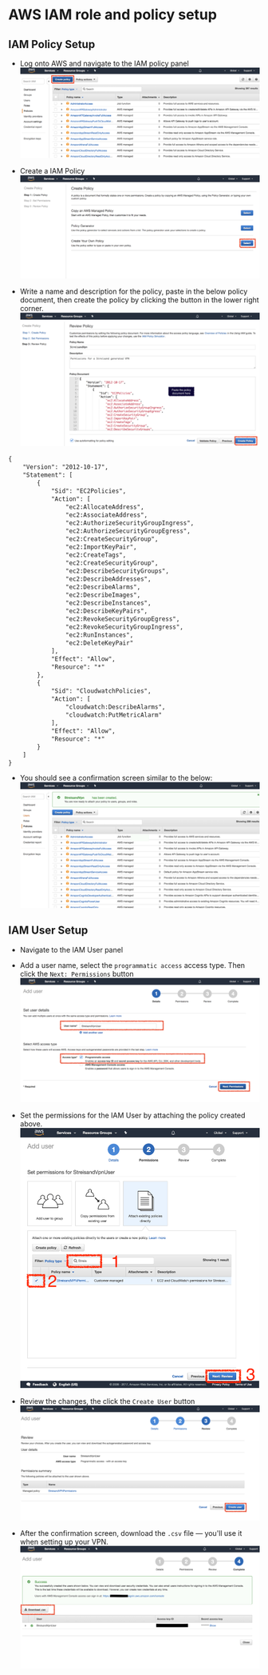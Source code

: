 AWS IAM role and policy setup
==========================

IAM Policy Setup
-----

* Log onto AWS and navigate to the IAM policy panel
![](screenshots/AWS/IAMPolicy1.png?raw=true)

* Create a IAM Policy
![](screenshots/AWS/IAMPolicy2.png?raw=true)

* Write a name and description for the policy, paste in the below policy document, then create the policy by clicking the button in the lower right corner.
![](screenshots/AWS/IAMPolicy3.png?raw=true)

```
{
    "Version": "2012-10-17",
    "Statement": [
        {
            "Sid": "EC2Policies",
            "Action": [
                "ec2:AllocateAddress",
                "ec2:AssociateAddress",
                "ec2:AuthorizeSecurityGroupIngress",
                "ec2:AuthorizeSecurityGroupEgress",
                "ec2:CreateSecurityGroup",
                "ec2:ImportKeyPair",
                "ec2:CreateTags",
                "ec2:CreateSecurityGroup",
                "ec2:DescribeSecurityGroups",
                "ec2:DescribeAddresses",
                "ec2:DescribeAlarms",
                "ec2:DescribeImages",
                "ec2:DescribeInstances",
                "ec2:DescribeKeyPairs",
                "ec2:RevokeSecurityGroupEgress",
                "ec2:RevokeSecurityGroupIngress",
                "ec2:RunInstances",
                "ec2:DeleteKeyPair"
            ],
            "Effect": "Allow",
            "Resource": "*"
        },
        {
            "Sid": "CloudwatchPolicies",
            "Action": [
                "cloudwatch:DescribeAlarms",
                "cloudwatch:PutMetricAlarm"
            ],
            "Effect": "Allow",
            "Resource": "*"
        }
    ]
}
```

* You should see a confirmation screen similar to the below:
![](screenshots/AWS/IAMPolicy4.png?raw=true)


IAM User Setup
-----
* Navigate to the IAM User panel

* Add a user name, select the `programmatic access` access type. Then click the `Next: Permissions` button
![](screenshots/AWS/IAMUser1.png?raw=true)

* Set the permissions for the IAM User by attaching the policy created above.
![](screenshots/AWS/IAMUser2.png?raw=true)

* Review the changes, the click the `Create User` button
![](screenshots/AWS/IAMUser3.png?raw=true)

* After the confirmation screen, download the `.csv` file — you'll use it when setting up your VPN.
![](screenshots/AWS/IAMUser4.png?raw=true)
